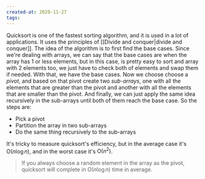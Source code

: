 ```yaml
---
created-at: 2020-11-27
tags:
---
```

Quicksort is one of the fastest sorting algorithm, and it is used in a lot of applications. It uses the principles of [[Divide and conquer|divide and conquer]].
The idea of the algorithm is to first find the base cases. Since we're dealing with arrays, we can say that the base cases are when the array has 1 or less elements, but in this case, is pretty easy to sort and array with 2 elements too, we just have to check both of elements and swap them if needed. With that, we have the base cases. Now we choose choose a *pivot*, and based on that pivot create two *sub-arrays*, one with all the elements that are greater than the pivot and another with all the elements that are smaller than the pivot. And finally, we can just apply the same idea recursively in the sub-arrays until both of them reach the base case. So the steps are:
- Pick a pivot
- Partition the array in two sub-arrays
- Do the same thing recursively to the sub-arrays

It's tricky to measure quicksort's efficiency, but in the average case it's $\text{O}(n\log{n})$, and in the worst case it's $\text{O}(n^2)$.
> If you always choose a random element in the array as the pivot, quicksort will complete in $\text{O}(n\log{n})$ time in average.